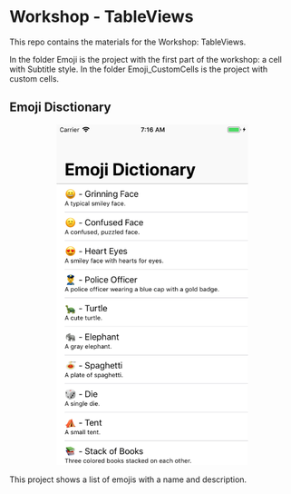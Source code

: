 # Workshop - TableViews

This repo contains the materials for the Workshop: TableViews.

In the folder Emoji is the project with the first part of the workshop: a cell with Subtitle style.
In the folder Emoji_CustomCells is the project with custom cells.

## Emoji Disctionary
<p align="center">
<img width="338" height="600" src="https://github.com/ananogal/Workshop-TableViews/blob/master/EmojiDictionary.png">
</p>

This project shows a list of emojis with a name and description.
